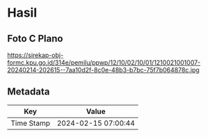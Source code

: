 # Hasil

## Foto C Plano

https://sirekap-obj-formc.kpu.go.id/314e/pemilu/ppwp/12/10/02/10/01/1210021001007-20240214-202615--7aa10d2f-8c0e-48b3-b7bc-75f7b064878c.jpg


## Metadata

| Key        | Value               |
| ---------- | ------------------- |
| Time Stamp | 2024-02-15 07:00:44 |



